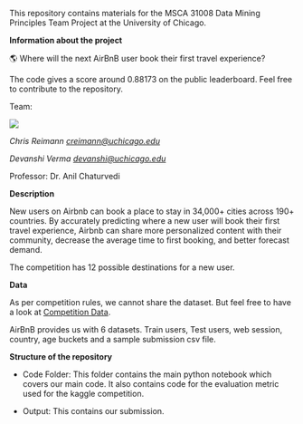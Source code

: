 This repository contains materials for the MSCA 31008 Data Mining Principles Team Project at the University of Chicago. 

**Information about the project**

:earth_americas: Where will the next AirBnB user book their first travel experience?

The code gives a score around 0.88173 on the public leaderboard. Feel free to contribute to the repository. 

Team: 

![](https://i.ibb.co/8Nydpjh/Team.png)

_Chris Reimann [creimann@uchicago.edu](creimann@uchicago.edu)_

_Devanshi Verma [devanshi@uchicago.edu](devanshi@uchicago.edu)_

Professor: Dr. Anil Chaturvedi


**Description**

New users on Airbnb can book a place to stay in 34,000+ cities across 190+ countries. By accurately predicting where a new user will book their first travel experience, Airbnb can share more personalized content with their community, decrease the average time to first booking, and better forecast demand.

The competition has 12 possible destinations for a new user. <space><space>

**Data**

As per competition rules, we cannot share the dataset. But feel free to have a look at [Competition Data](https://www.kaggle.com/c/airbnb-recruiting-new-user-bookings/data). 

AirBnB provides us with 6 datasets. Train users, Test users, web session, country, age buckets and a sample submission csv file.

**Structure of the repository**

- Code Folder: This folder contains the main python notebook which covers our main code. It also contains code for the evaluation metric used for the kaggle competition.

- Output: This contains our submission.








